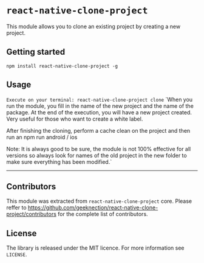 # `react-native-clone-project`

This module allows you to clone an existing project by creating a new project.

## Getting started

`npm install react-native-clone-project -g`

## Usage

`Execute on your terminal: react-native-clone-project clone`
`When you run the module, you fill in the name of the new project and the name of the package.
At the end of the execution, you will have a new project created.
Very useful for those who want to create a white label.

After finishing the cloning, perform a cache clean on the project and then run an npm run android / ios

Note: It is always good to be sure, the module is not 100% effective for all versions so always look for names of the old project in the new folder to make sure everything has been modified.`

---

## Contributors

This module was extracted from `react-native-clone-project` core. Please reffer to https://github.com/geeknection/react-native-clone-project/contributors for the complete list of contributors.

## License
The library is released under the MIT licence. For more information see `LICENSE`.